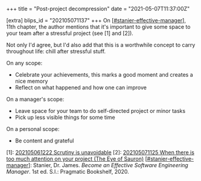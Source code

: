 +++
title = "Post-project decompression"
date = "2021-05-07T11:37:00Z"

[extra]
blips_id = "202105071137"
+++
On [[#stanier-effective-manager](/blips/tags/stanier-effective-manager)], 11th chapter, the author mentions that it's important to give some space to your team after a stressful project (see [1] and [2]).

Not only I'd agree, but I'd also add that this is a worthwhile concept to carry throughout life: chill after stressful stuff.

On any scope:
- Celebrate your achievements, this marks a good moment and creates a nice memory
- Reflect on what happened and how one can improve

On a manager's scope:
- Leave space for your team to do self-directed project or minor tasks
- Pick up less visible things for some time

On a personal scope:
- Be content and grateful


[1]: [202105061222 Scrutiny is unavoidable](/blips/202105061222-scrutiny-is-unavoidable)
[2]: [202105071125 When there is too much attention on your project (The Eye of Sauron)](/blips/202105071125-when-there-is-too-much-attention-on-your-project--the-eye-of-sauron-)
[[#stanier-effective-manager](/blips/tags/stanier-effective-manager)]: Stanier, Dr. James. _Become an Effective Software Engineering Manager_. 1st ed. S.l.: Pragmatic Bookshelf, 2020.
